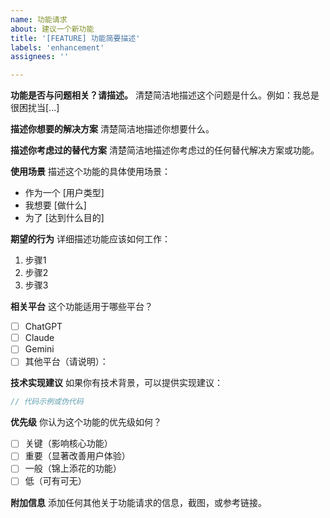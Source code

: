```yaml
---
name: 功能请求
about: 建议一个新功能
title: '[FEATURE] 功能简要描述'
labels: 'enhancement'
assignees: ''

---
```


**功能是否与问题相关？请描述。**
清楚简洁地描述这个问题是什么。例如：我总是很困扰当[...]

**描述你想要的解决方案**
清楚简洁地描述你想要什么。

**描述你考虑过的替代方案**
清楚简洁地描述你考虑过的任何替代解决方案或功能。

**使用场景**
描述这个功能的具体使用场景：
- 作为一个 [用户类型]
- 我想要 [做什么]
- 为了 [达到什么目的]

**期望的行为**
详细描述功能应该如何工作：
1. 步骤1
2. 步骤2
3. 步骤3

**相关平台**
这个功能适用于哪些平台？
- [ ] ChatGPT
- [ ] Claude  
- [ ] Gemini
- [ ] 其他平台（请说明）：

**技术实现建议**
如果你有技术背景，可以提供实现建议：
```javascript
// 代码示例或伪代码
```

**优先级**
你认为这个功能的优先级如何？
- [ ] 关键（影响核心功能）
- [ ] 重要（显著改善用户体验）
- [ ] 一般（锦上添花的功能）
- [ ] 低（可有可无）

**附加信息**
添加任何其他关于功能请求的信息，截图，或参考链接。 